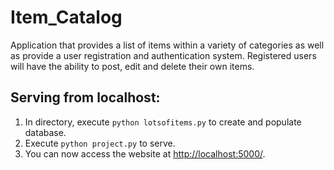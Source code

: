 # Item_Catalog
Application that provides a list of items within a variety of categories as well as provide a user registration and authentication system. 
Registered users will have the ability to post, edit and delete their own items.

## Serving from localhost:
1. In directory, execute `python lotsofitems.py` to create and populate database.
2. Execute `python project.py` to serve.
3. You can now access the website at [http://localhost:5000/](http://localhost:5000/).
